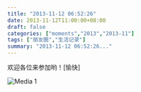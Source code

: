 ```yaml
---
title: "2013-11-12 06:52:26"
date: 2013-11-12T11:00:00+08:00
draft: false
categories: ["moments","2013","2013-11"]
tags: ["朋友圈","生活记录"]
summary: "2013-11-12 06:52:26..."
---
```


欢迎各位来参加哟！[愉快]

![Media 1](/Moments/photos/2013-11-12/201311120652260.jpg)
